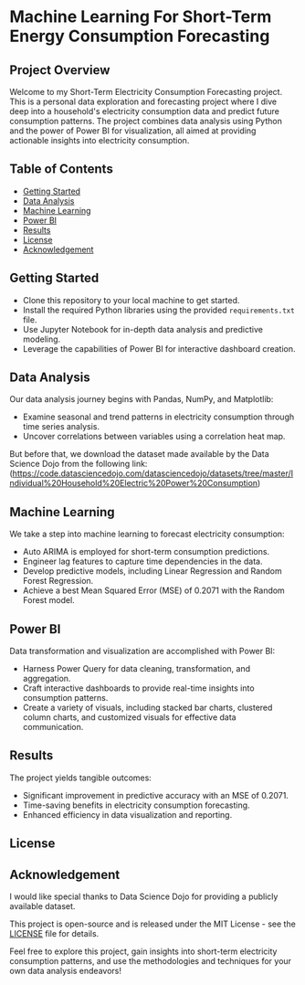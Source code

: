 # Machine Learning For Short-Term Energy Consumption Forecasting #

## Project Overview

Welcome to my Short-Term Electricity Consumption Forecasting project. This is a personal data exploration and forecasting project where I dive deep into a household's electricity consumption data and predict future consumption patterns. The project combines data analysis using Python and the power of Power BI for visualization, all aimed at providing actionable insights into electricity consumption.

## Table of Contents

- [Getting Started](#getting-started)
- [Data Analysis](#data-analysis)
- [Machine Learning](#machine-learning)
- [Power BI](#power-bi)
- [Results](#results)
- [License](#license)
- [Acknowledgement](#acknowledgement)

## Getting Started

- Clone this repository to your local machine to get started.
- Install the required Python libraries using the provided `requirements.txt` file.
- Use Jupyter Notebook for in-depth data analysis and predictive modeling.
- Leverage the capabilities of Power BI for interactive dashboard creation.

## Data Analysis

Our data analysis journey begins with Pandas, NumPy, and Matplotlib:

- Examine seasonal and trend patterns in electricity consumption through time series analysis.
- Uncover correlations between variables using a correlation heat map.

But before that, we download the dataset made available by the Data Science Dojo from the following link:
(https://code.datasciencedojo.com/datasciencedojo/datasets/tree/master/Individual%20Household%20Electric%20Power%20Consumption)

## Machine Learning

We take a step into machine learning to forecast electricity consumption:

- Auto ARIMA is employed for short-term consumption predictions.
- Engineer lag features to capture time dependencies in the data.
- Develop predictive models, including Linear Regression and Random Forest Regression.
- Achieve a best Mean Squared Error (MSE) of 0.2071 with the Random Forest model.

## Power BI

Data transformation and visualization are accomplished with Power BI:

- Harness Power Query for data cleaning, transformation, and aggregation.
- Craft interactive dashboards to provide real-time insights into consumption patterns.
- Create a variety of visuals, including stacked bar charts, clustered column charts, and customized visuals for effective data communication.

## Results

The project yields tangible outcomes:

- Significant improvement in predictive accuracy with an MSE of 0.2071.
- Time-saving benefits in electricity consumption forecasting.
- Enhanced efficiency in data visualization and reporting.

## License

## Acknowledgement

I would like special thanks to Data Science Dojo for providing a publicly available dataset.

This project is open-source and is released under the MIT License - see the [LICENSE](LICENSE) file for details.

Feel free to explore this project, gain insights into short-term electricity consumption patterns, and use the methodologies and techniques for your own data analysis endeavors!
